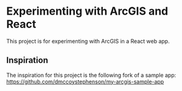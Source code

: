# Experimenting with ArcGIS and React
This project is for experimenting with ArcGIS in a React web app.

## Inspiration
The inspiration for this project is the following fork of a sample app:
https://github.com/dmccoystephenson/my-arcgis-sample-app
